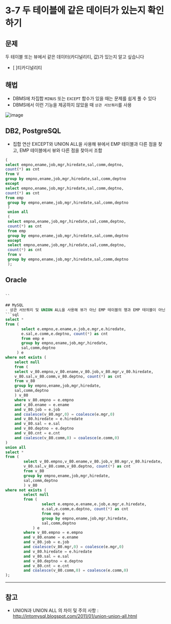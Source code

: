 # 3-7 두 테이블에 같은 데이터가 있는지 확인하기

## 문제  
두 테이블 또는 뷰에서 같은 데이터(카디널리티, 값)가 있는지 알고 싶습니다
- [ ]티카디널리티

## 해법
- DBMS에 차집합 `MINUS` 또는 `EXCEPT` 함수가 있을 때는 문제를 쉽게 풀 수 있다
- DBMS에서 이런 기능을 제공하지 않았을 때 `상관 서브쿼리`를 사용


![image](https://user-images.githubusercontent.com/55780251/224012340-4d6094a1-4313-4cb9-a0be-032d1243b773.png)




## DB2, PostgreSQL
- 집합 연산 EXCEPT와 UNION ALL을 사용해 뷰에서 EMP 테이블과 다른 점을 찾고, EMP 테이블에서 뷰와 다른 점을 찾아서 조합
```SQL
(
select empno,ename,job,mgr,hiredate,sal,comm,deptno,
count(*) as cnt
from V
group by empno,ename,job,mgr,hiredate,sal,comm,deptno
except
select empno,ename,job,mgr,hiredate,sal,comm,deptno,
count(*) as cnt
from emp
 group by empno,ename,job,mgr,hiredate,sal,comm,deptno
 )
 union all
 (
 select empno,ename,job,mgr,hiredate,sal,comm,deptno,
 count(*) as cnt
 from emp
 group by empno,ename,job,mgr,hiredate,sal,comm,deptno
 except
 select empno,ename,job,mgr,hiredate,sal,comm,deptno,
 count(*) as cnt
 from v
 group by empno,ename,job,mgr,hiredate,sal,comm,deptno
 );
 ```
 
 ## Oracle
 ```sql
 
 ``
 
 ## MySQL
 - 상관 서브쿼리 및 UNION ALL을 사용해 뷰가 아닌 EMP 테이블의 행과 EMP 테이블이 아닌 뷰의 행을 찾습니다.
 ```sql
select *
from (
        select e.empno,e.ename,e.job,e.mgr,e.hiredate,
        e.sal,e.comm,e.deptno, count(*) as cnt
        from emp e
        group by empno,ename,job,mgr,hiredate,
        sal,comm,deptno
      ) e
where not exists (
	 select null
	 from (
	 select v_80.empno,v_80.ename,v_80.job,v_80.mgr,v_80.hiredate,
	 v_80.sal,v_80.comm,v_80.deptno, count(*) as cnt
	 from v_80
	 group by empno,ename,job,mgr,hiredate,
	 sal,comm,deptno
	 ) v_80
	 where v_80.empno = e.empno
	 and v_80.ename = e.ename
	 and v_80.job = e.job
	 and coalesce(v_80.mgr,0) = coalesce(e.mgr,0)
	 and v_80.hiredate = e.hiredate
	 and v_80.sal = e.sal
	 and v_80.deptno = e.deptno
	 and v_80.cnt = e.cnt
	 and coalesce(v_80.comm,0) = coalesce(e.comm,0)
 )
 union all
 select *
 from (
		 select v_80.empno,v_80.ename,v_80.job,v_80.mgr,v_80.hiredate,
		 v_80.sal,v_80.comm,v_80.deptno, count(*) as cnt
		 from v_80
		 group by empno,ename,job,mgr,hiredate,
		 sal,comm,deptno
		 ) v_80
 where not exists (
		 select null
		 from (
				 select e.empno,e.ename,e.job,e.mgr,e.hiredate,
				 e.sal,e.comm,e.deptno, count(*) as cnt
				 from emp e
				 group by empno,ename,job,mgr,hiredate,
				 sal,comm,deptno
			 ) e
		 where v_80.empno = e.empno
		 and v_80.ename = e.ename
		 and v_80.job = e.job
		 and coalesce(v_80.mgr,0) = coalesce(e.mgr,0)
		 and v_80.hiredate = e.hiredate
		 and v_80.sal = e.sal
		 and v_80.deptno = e.deptno
		 and v_80.cnt = e.cnt
		 and coalesce(v_80.comm,0) = coalesce(e.comm,0)
 );
 ```
 
---

## 참고
- UNION과 UNION ALL 의 차이 및 주의 사항 : http://intomysql.blogspot.com/2011/01/union-union-all.html
